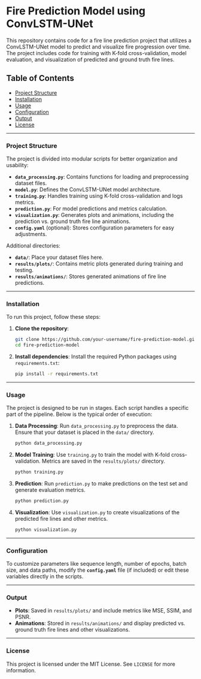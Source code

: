 
# Fire Prediction Model using ConvLSTM-UNet

This repository contains code for a fire line prediction project that utilizes a ConvLSTM-UNet model to predict and visualize fire progression over time. The project includes code for training with K-fold cross-validation, model evaluation, and visualization of predicted and ground truth fire lines.

## Table of Contents
- [Project Structure](#project-structure)
- [Installation](#installation)
- [Usage](#usage)
- [Configuration](#configuration)
- [Output](#output)
- [License](#license)

---

### Project Structure

The project is divided into modular scripts for better organization and usability:

- **`data_processing.py`**: Contains functions for loading and preprocessing dataset files.
- **`model.py`**: Defines the ConvLSTM-UNet model architecture.
- **`training.py`**: Handles training using K-fold cross-validation and logs metrics.
- **`prediction.py`**: For model predictions and metrics calculation.
- **`visualization.py`**: Generates plots and animations, including the prediction vs. ground truth fire line animations.
- **`config.yaml`** (optional): Stores configuration parameters for easy adjustments.

Additional directories:
- **`data/`**: Place your dataset files here.
- **`results/plots/`**: Contains metric plots generated during training and testing.
- **`results/animations/`**: Stores generated animations of fire line predictions.

---

### Installation

To run this project, follow these steps:

1. **Clone the repository**:
   ```bash
   git clone https://github.com/your-username/fire-prediction-model.git
   cd fire-prediction-model
   ```

2. **Install dependencies**:
   Install the required Python packages using `requirements.txt`:
   ```bash
   pip install -r requirements.txt
   ```

---

### Usage

The project is designed to be run in stages. Each script handles a specific part of the pipeline. Below is the typical order of execution:

1. **Data Processing**:
   Run `data_processing.py` to preprocess the data. Ensure that your dataset is placed in the `data/` directory.

   ```bash
   python data_processing.py
   ```

2. **Model Training**:
   Use `training.py` to train the model with K-fold cross-validation. Metrics are saved in the `results/plots/` directory.

   ```bash
   python training.py
   ```

3. **Prediction**:
   Run `prediction.py` to make predictions on the test set and generate evaluation metrics.

   ```bash
   python prediction.py
   ```

4. **Visualization**:
   Use `visualization.py` to create visualizations of the predicted fire lines and other metrics.

   ```bash
   python visualization.py
   ```

---

### Configuration

To customize parameters like sequence length, number of epochs, batch size, and data paths, modify the **`config.yaml`** file (if included) or edit these variables directly in the scripts.

---

### Output

- **Plots**: Saved in `results/plots/` and include metrics like MSE, SSIM, and PSNR.
- **Animations**: Stored in `results/animations/` and display predicted vs. ground truth fire lines and other visualizations.

---

### License

This project is licensed under the MIT License. See `LICENSE` for more information.
